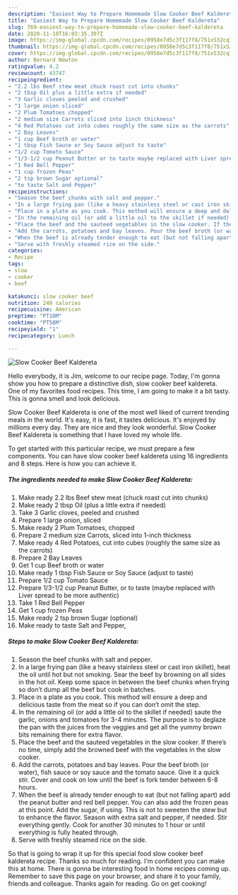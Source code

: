 ```yaml
---
description: "Easiest Way to Prepare Homemade Slow Cooker Beef Kaldereta"
title: "Easiest Way to Prepare Homemade Slow Cooker Beef Kaldereta"
slug: 769-easiest-way-to-prepare-homemade-slow-cooker-beef-kaldereta
date: 2020-11-10T16:03:35.397Z
image: https://img-global.cpcdn.com/recipes/0958e7d5c3f117f8/751x532cq70/slow-cooker-beef-kaldereta-recipe-main-photo.jpg
thumbnail: https://img-global.cpcdn.com/recipes/0958e7d5c3f117f8/751x532cq70/slow-cooker-beef-kaldereta-recipe-main-photo.jpg
cover: https://img-global.cpcdn.com/recipes/0958e7d5c3f117f8/751x532cq70/slow-cooker-beef-kaldereta-recipe-main-photo.jpg
author: Bernard Newton
ratingvalue: 4.2
reviewcount: 43747
recipeingredient:
- "2.2 lbs Beef stew meat chuck roast cut into chunks"
- "2 tbsp Oil plus a little extra if needed"
- "3 Garlic cloves peeled and crushed"
- "1 large onion sliced"
- "2 Plum Tomatoes chopped"
- "2 medium size Carrots sliced into 1inch thickness"
- "4 Red Potatoes cut into cubes roughly the same size as the carrots"
- "2 Bay Leaves"
- "1 cup Beef broth or water"
- "1 tbsp Fish Sauce or Soy Sauce adjust to taste"
- "1/2 cup Tomato Sauce"
- "1/3-1/2 cup Peanut Butter or to taste maybe replaced with Liver spread to be more authentic"
- "1 Red Bell Pepper"
- "1 cup frozen Peas"
- "2 tsp brown Sugar optional"
- "to taste Salt and Pepper"
recipeinstructions:
- "Season the beef chunks with salt and pepper."
- "In a large frying pan (like a heavy stainless steel or cast iron skillet), heat the oil until hot but not smoking. Sear the beef by browning on all sides in the hot oil. Keep some space in between the beef chunks when frying so don’t dump all the beef but cook in batches."
- "Place in a plate as you cook. This method will ensure a deep and delicious taste from the meat so if you can don’t omit the step."
- "In the remaining oil (or add a little oil to the skillet if needed) saute the garlic, onions and tomatoes for 3-4 minutes. The purpose is to deglaze the pan with the juices from the veggies and get all the yummy brown bits remaining there for extra flavor."
- "Place the beef and the sauteed vegetables in the slow cooker. If there’s no time, simply add the browned beef with the vegetables in the slow cooker."
- "Add the carrots, potatoes and bay leaves. Pour the beef broth (or water), fish sauce or soy sauce and the tomato sauce. Give it a quick stir. Cover and cook on low until the beef is fork tender between 6-8 hours."
- "When the beef is already tender enough to eat (but not falling apart) add the peanut butter and red bell pepper. You can also add the frozen peas at this point. Add the sugar, if using. This is not to sweeten the stew but to enhance the flavor. Season with extra salt and pepper, if needed. Stir everything gently. Cook for another 30 minutes to 1 hour or until everything is fully heated through."
- "Serve with freshly steamed rice on the side."
categories:
- Recipe
tags:
- slow
- cooker
- beef

katakunci: slow cooker beef 
nutrition: 249 calories
recipecuisine: American
preptime: "PT10M"
cooktime: "PT58M"
recipeyield: "1"
recipecategory: Lunch

---
```



![Slow Cooker Beef Kaldereta](https://img-global.cpcdn.com/recipes/0958e7d5c3f117f8/751x532cq70/slow-cooker-beef-kaldereta-recipe-main-photo.jpg)

Hello everybody, it is Jim, welcome to our recipe page. Today, I'm gonna show you how to prepare a distinctive dish, slow cooker beef kaldereta. One of my favorites food recipes. This time, I am going to make it a bit tasty. This is gonna smell and look delicious.



Slow Cooker Beef Kaldereta is one of the most well liked of current trending meals in the world. It's easy, it is fast, it tastes delicious. It's enjoyed by millions every day. They are nice and they look wonderful. Slow Cooker Beef Kaldereta is something that I have loved my whole life.


To get started with this particular recipe, we must prepare a few components. You can have slow cooker beef kaldereta using 16 ingredients and 8 steps. Here is how you can achieve it.

<!--inarticleads1-->

##### The ingredients needed to make Slow Cooker Beef Kaldereta:

1. Make ready 2.2 lbs Beef stew meat (chuck roast cut into chunks)
1. Make ready 2 tbsp Oil (plus a little extra if needed)
1. Take 3 Garlic cloves, peeled and crushed
1. Prepare 1 large onion, sliced
1. Make ready 2 Plum Tomatoes, chopped
1. Prepare 2 medium size Carrots, sliced into 1-inch thickness
1. Make ready 4 Red Potatoes, cut into cubes (roughly the same size as the carrots)
1. Prepare 2 Bay Leaves
1. Get 1 cup Beef broth or water
1. Make ready 1 tbsp Fish Sauce or Soy Sauce (adjust to taste)
1. Prepare 1/2 cup Tomato Sauce
1. Prepare 1/3-1/2 cup Peanut Butter, or to taste (maybe replaced with Liver spread to be more authentic)
1. Take 1 Red Bell Pepper
1. Get 1 cup frozen Peas
1. Make ready 2 tsp brown Sugar (optional)
1. Make ready to taste Salt and Pepper,




<!--inarticleads2-->

##### Steps to make Slow Cooker Beef Kaldereta:

1. Season the beef chunks with salt and pepper.
1. In a large frying pan (like a heavy stainless steel or cast iron skillet), heat the oil until hot but not smoking. Sear the beef by browning on all sides in the hot oil. Keep some space in between the beef chunks when frying so don’t dump all the beef but cook in batches.
1. Place in a plate as you cook. This method will ensure a deep and delicious taste from the meat so if you can don’t omit the step.
1. In the remaining oil (or add a little oil to the skillet if needed) saute the garlic, onions and tomatoes for 3-4 minutes. The purpose is to deglaze the pan with the juices from the veggies and get all the yummy brown bits remaining there for extra flavor.
1. Place the beef and the sauteed vegetables in the slow cooker. If there’s no time, simply add the browned beef with the vegetables in the slow cooker.
1. Add the carrots, potatoes and bay leaves. Pour the beef broth (or water), fish sauce or soy sauce and the tomato sauce. Give it a quick stir. Cover and cook on low until the beef is fork tender between 6-8 hours.
1. When the beef is already tender enough to eat (but not falling apart) add the peanut butter and red bell pepper. You can also add the frozen peas at this point. Add the sugar, if using. This is not to sweeten the stew but to enhance the flavor. Season with extra salt and pepper, if needed. Stir everything gently. Cook for another 30 minutes to 1 hour or until everything is fully heated through.
1. Serve with freshly steamed rice on the side.




So that is going to wrap it up for this special food slow cooker beef kaldereta recipe. Thanks so much for reading. I'm confident you can make this at home. There is gonna be interesting food in home recipes coming up. Remember to save this page on your browser, and share it to your family, friends and colleague. Thanks again for reading. Go on get cooking!
